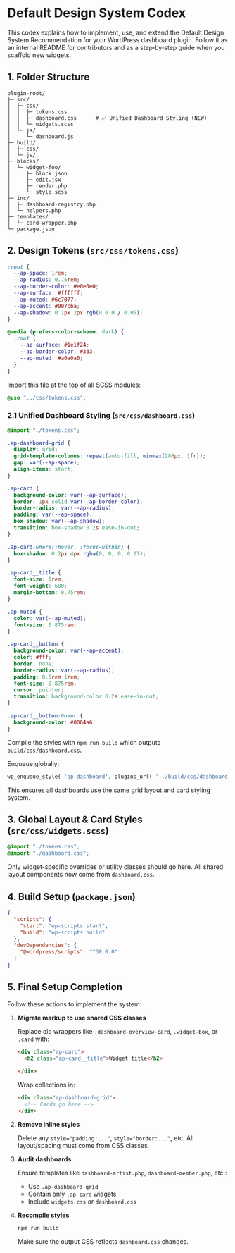 # Default Design System Codex

This codex explains how to implement, use, and extend the Default Design System Recommendation for your WordPress dashboard plugin. Follow it as an internal README for contributors and as a step‑by‑step guide when you scaffold new widgets.

## 1. Folder Structure

```text
plugin-root/
├─ src/
│  ├─ css/
│  │  ├─ tokens.css
│  │  ├─ dashboard.css      # ✅ Unified Dashboard Styling (NEW)
│  │  └─ widgets.scss
│  └─ js/
│     └─ dashboard.js
├─ build/
│  ├─ css/
│  └─ js/
├─ blocks/
│  └─ widget-foo/
│     ├─ block.json
│     ├─ edit.jsx
│     ├─ render.php
│     └─ style.scss
├─ inc/
│  ├─ dashboard-registry.php
│  └─ helpers.php
├─ templates/
│  └─ card-wrapper.php
└─ package.json
```

## 2. Design Tokens (`src/css/tokens.css`)

```css
:root {
  --ap-space: 1rem;
  --ap-radius: 0.75rem;
  --ap-border-color: #e0e0e0;
  --ap-surface: #ffffff;
  --ap-muted: #6c7077;
  --ap-accent: #007cba;
  --ap-shadow: 0 1px 2px rgb(0 0 0 / 0.05);
}

@media (prefers-color-scheme: dark) {
  :root {
    --ap-surface: #1e1f24;
    --ap-border-color: #333;
    --ap-muted: #a0a0a0;
  }
}
```

Import this file at the top of all SCSS modules:

```scss
@use "../css/tokens.css";
```

### 2.1 Unified Dashboard Styling (`src/css/dashboard.css`)

```css
@import "./tokens.css";

.ap-dashboard-grid {
  display: grid;
  grid-template-columns: repeat(auto-fill, minmax(280px, 1fr));
  gap: var(--ap-space);
  align-items: start;
}

.ap-card {
  background-color: var(--ap-surface);
  border: 1px solid var(--ap-border-color);
  border-radius: var(--ap-radius);
  padding: var(--ap-space);
  box-shadow: var(--ap-shadow);
  transition: box-shadow 0.2s ease-in-out;
}

.ap-card:where(:hover, :focus-within) {
  box-shadow: 0 2px 4px rgba(0, 0, 0, 0.07);
}

.ap-card__title {
  font-size: 1rem;
  font-weight: 600;
  margin-bottom: 0.75rem;
}

.ap-muted {
  color: var(--ap-muted);
  font-size: 0.875rem;
}

.ap-card__button {
  background-color: var(--ap-accent);
  color: #fff;
  border: none;
  border-radius: var(--ap-radius);
  padding: 0.5rem 1rem;
  font-size: 0.875rem;
  cursor: pointer;
  transition: background-color 0.2s ease-in-out;
}

.ap-card__button:hover {
  background-color: #0064a6;
}
```

Compile the styles with `npm run build` which outputs `build/css/dashboard.css`.

Enqueue globally:

```php
wp_enqueue_style( 'ap-dashboard', plugins_url( '../build/css/dashboard.css', __FILE__ ), [], '1.0' );
```

This ensures all dashboards use the same grid layout and card styling system.

## 3. Global Layout & Card Styles (`src/css/widgets.scss`)

```scss
@import "./tokens.css";
@import "./dashboard.css";
```

Only widget-specific overrides or utility classes should go here. All shared layout components now come from `dashboard.css`.

## 4. Build Setup (`package.json`)

```json
{
  "scripts": {
    "start": "wp-scripts start",
    "build": "wp-scripts build"
  },
  "devDependencies": {
    "@wordpress/scripts": "^30.0.0"
  }
}
```

## 5. Final Setup Completion

Follow these actions to implement the system:

1. **Migrate markup to use shared CSS classes**

   Replace old wrappers like `.dashboard-overview-card`, `.widget-box`, or `.card` with:

   ```html
   <div class="ap-card">
     <h2 class="ap-card__title">Widget title</h2>
     ...
   </div>
   ```

   Wrap collections in:

   ```html
   <div class="ap-dashboard-grid">
     <!-- Cards go here -->
   </div>
   ```

2. **Remove inline styles**

   Delete any `style="padding:..."`, `style="border:..."`, etc. All layout/spacing must come from CSS classes.

3. **Audit dashboards**

   Ensure templates like `dashboard-artist.php`, `dashboard-member.php`, etc.:

   - Use `.ap-dashboard-grid`
   - Contain only `.ap-card` widgets
   - Include `widgets.css` or `dashboard.css`

4. **Recompile styles**

   ```bash
   npm run build
   ```

   Make sure the output CSS reflects `dashboard.css` changes.
